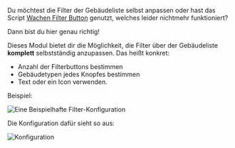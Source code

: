 Du möchtest die Filter der Gebäudeliste selbst anpassen oder hast das Script [Wachen Filter Button](https://forum.leitstellenspiel.de/index.php?thread/13901-wachen-filter-button/) genutzt, welches leider nichtmehr funktioniert?

Dann bist du hier genau richtig!

Dieses Modul bietet dir die Möglichkeit, die Filter über der Gebäudeliste **komplett** selbstständig anzupassen. Das heißt konkret:
* Anzahl der Filterbuttons bestimmen
* Gebäudetypen jedes Knopfes bestimmen
* Text oder ein Icon verwenden.

Beispiel:

![Eine Beispielhafte Filter-Konfiguration](./btns.png)

Die Konfiguration dafür sieht so aus:

![Konfiguration](./settings.png)